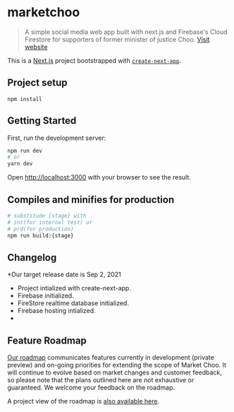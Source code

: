 # marketchoo

> A simple social media web app built with next.js and Firebase's Cloud Firestore for supporters of former minister of justice Choo. [Visit website](https://marketchoo-23ea6.web.app/)

This is a [Next.js](https://nextjs.org/) project bootstrapped with [`create-next-app`](https://github.com/vercel/next.js/tree/canary/packages/create-next-app).

## Project setup

```
npm install
```

## Getting Started

First, run the development server:

```bash
npm run dev
# or
yarn dev
```

Open [http://localhost:3000](http://localhost:3000) with your browser to see the result.

## Compiles and minifies for production

```bash
# substitude {stage} with
# int(for internal test) or
# prd(for production)
npm run build:{stage}
```

## Changelog

\*Our target release date is Sep 2, 2021

- Project intialized with create-next-app.
- Firebase initialized.
- FireStore realtime database initialized.
- Firebase hosting intialized.
-

## Feature Roadmap

[Our roadmap](roadmap.md) communicates features currently in development (private preview) and on-going priorities for extending the scope of Market Choo. It will continue to evolve based on market changes and customer feedback, so please note that the plans outlined here are not exhaustive or guaranteed. We welcome your feedback on the roadmap.

A project view of the roadmap is [also available here](https://github.com/hyounoo/marketchoo/projects/1).
